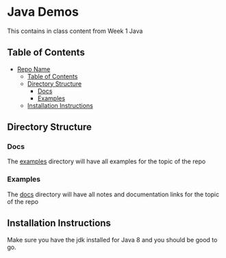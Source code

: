 # Java Demos

This contains in class content from Week 1 Java

## Table of Contents

<!-- TOC -->

- [Repo Name](#repo-name)
  - [Table of Contents](#table-of-contents)
  - [Directory Structure](#directory-structure)
    - [Docs](#docs)
    - [Examples](#examples)
  - [Installation Instructions](#installation-instructions)

<!-- /TOC -->

## Directory Structure

### Docs

The [examples](examples/) directory will have all examples for the topic of the repo

### Examples

The [docs](docs/) directory will have all notes and documentation links for the topic of the repo


## Installation Instructions

Make sure you have the jdk installed for Java 8 and you should be good to go.
